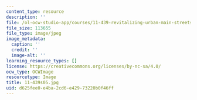 ```yaml
---
content_type: resource
description: ''
file: /ol-ocw-studio-app/courses/11-439-revitalizing-urban-main-streets-hyde-jackson-square-roslindale-square-boston-spring-2005/d625fee0e4ba2cd6e42973220b0f46ff_11-439s05.jpg
file_size: 113655
file_type: image/jpeg
image_metadata:
  caption: ''
  credit: ''
  image-alt: ''
learning_resource_types: []
license: https://creativecommons.org/licenses/by-nc-sa/4.0/
ocw_type: OCWImage
resourcetype: Image
title: 11-439s05.jpg
uid: d625fee0-e4ba-2cd6-e429-73220b0f46ff
---
```

